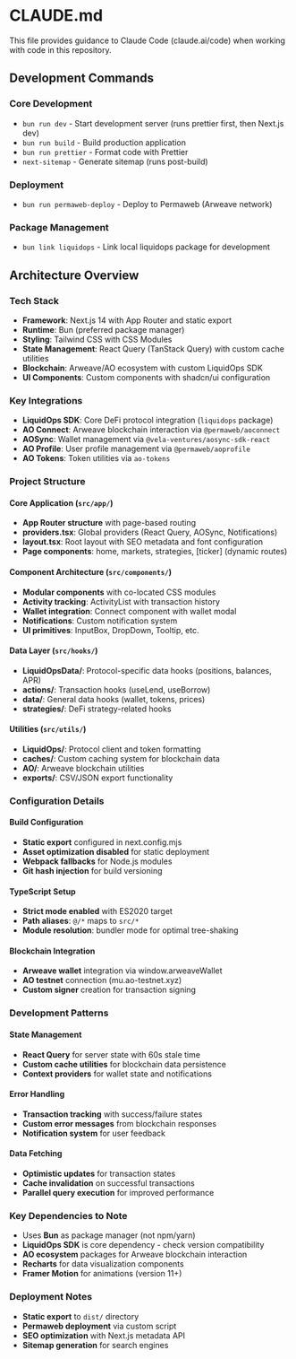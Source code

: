 # CLAUDE.md

This file provides guidance to Claude Code (claude.ai/code) when working with code in this repository.

## Development Commands

### Core Development

- `bun run dev` - Start development server (runs prettier first, then Next.js dev)
- `bun run build` - Build production application
- `bun run prettier` - Format code with Prettier
- `next-sitemap` - Generate sitemap (runs post-build)

### Deployment

- `bun run permaweb-deploy` - Deploy to Permaweb (Arweave network)

### Package Management

- `bun link liquidops` - Link local liquidops package for development

## Architecture Overview

### Tech Stack

- **Framework**: Next.js 14 with App Router and static export
- **Runtime**: Bun (preferred package manager)
- **Styling**: Tailwind CSS with CSS Modules
- **State Management**: React Query (TanStack Query) with custom cache utilities
- **Blockchain**: Arweave/AO ecosystem with custom LiquidOps SDK
- **UI Components**: Custom components with shadcn/ui configuration

### Key Integrations

- **LiquidOps SDK**: Core DeFi protocol integration (`liquidops` package)
- **AO Connect**: Arweave blockchain interaction via `@permaweb/aoconnect`
- **AOSync**: Wallet management via `@vela-ventures/aosync-sdk-react`
- **AO Profile**: User profile management via `@permaweb/aoprofile`
- **AO Tokens**: Token utilities via `ao-tokens`

### Project Structure

#### Core Application (`src/app/`)

- **App Router structure** with page-based routing
- **providers.tsx**: Global providers (React Query, AOSync, Notifications)
- **layout.tsx**: Root layout with SEO metadata and font configuration
- **Page components**: home, markets, strategies, [ticker] (dynamic routes)

#### Component Architecture (`src/components/`)

- **Modular components** with co-located CSS modules
- **Activity tracking**: ActivityList with transaction history
- **Wallet integration**: Connect component with wallet modal
- **Notifications**: Custom notification system
- **UI primitives**: InputBox, DropDown, Tooltip, etc.

#### Data Layer (`src/hooks/`)

- **LiquidOpsData/**: Protocol-specific data hooks (positions, balances, APR)
- **actions/**: Transaction hooks (useLend, useBorrow)
- **data/**: General data hooks (wallet, tokens, prices)
- **strategies/**: DeFi strategy-related hooks

#### Utilities (`src/utils/`)

- **LiquidOps/**: Protocol client and token formatting
- **caches/**: Custom caching system for blockchain data
- **AO/**: Arweave blockchain utilities
- **exports/**: CSV/JSON export functionality

### Configuration Details

#### Build Configuration

- **Static export** configured in next.config.mjs
- **Asset optimization disabled** for static deployment
- **Webpack fallbacks** for Node.js modules
- **Git hash injection** for build versioning

#### TypeScript Setup

- **Strict mode enabled** with ES2020 target
- **Path aliases**: `@/*` maps to `src/*`
- **Module resolution**: bundler mode for optimal tree-shaking

#### Blockchain Integration

- **Arweave wallet** integration via window.arweaveWallet
- **AO testnet** connection (mu.ao-testnet.xyz)
- **Custom signer** creation for transaction signing

### Development Patterns

#### State Management

- **React Query** for server state with 60s stale time
- **Custom cache utilities** for blockchain data persistence
- **Context providers** for wallet state and notifications

#### Error Handling

- **Transaction tracking** with success/failure states
- **Custom error messages** from blockchain responses
- **Notification system** for user feedback

#### Data Fetching

- **Optimistic updates** for transaction states
- **Cache invalidation** on successful transactions
- **Parallel query execution** for improved performance

### Key Dependencies to Note

- Uses **Bun** as package manager (not npm/yarn)
- **LiquidOps SDK** is core dependency - check version compatibility
- **AO ecosystem** packages for Arweave blockchain interaction
- **Recharts** for data visualization components
- **Framer Motion** for animations (version 11+)

### Deployment Notes

- **Static export** to `dist/` directory
- **Permaweb deployment** via custom script
- **SEO optimization** with Next.js metadata API
- **Sitemap generation** for search engines
